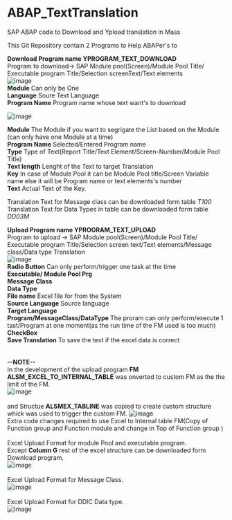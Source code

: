 # ABAP_TextTranslation
SAP ABAP code to Download and Ypload translation in Mass

This Git Repository contain 2 Programs to Help ABAPer's to<br /> 

**Download Program name YPROGRAM_TEXT_DOWNLOAD**<br />
Program to download-> SAP Module pool(Screen)/Module Pool Title/ Executable program Title/Selection screenText/Text elements<br />
![image](https://github.com/coldb02/ABAP_TextTranslation/assets/25544031/74942876-b2cd-407d-bb4d-690e1429b695)
<br />
**Module** Can only be One<br />
**Language** Soure Text Language<br />
**Program Name** Program name whose text want's to download<br />

![image](https://github.com/coldb02/ABAP_TextTranslation/assets/25544031/14d02341-f3a8-4cde-b6af-9190185d002a)<br />

**Module** The Module if you want to segrigate the List based on the Module (can only have one Module at a time)<br />
**Program Name** Selected/Entered Program name<br />
**Type** Type of Text(Report Title/Text Element/Screen-Number/Module Pool Title)<br />
**Text length** Lenght of the Text to target Translation<br />
**Key** In case of Module Pool it can be Module Pool title/Screen Variable name else it will be  Program name or text elements's number<br /> 
**Text** Actual Text of the Key.<br />

Translation Text for Message class can be downloaded form table *T100*
Translation Text for Data Types in table can be downloaded form table *DD03M*

**Upload Program name YPROGRAM_TEXT_UPLOAD**<br />
Program to upload -> SAP Module pool(Screen)/Module Pool Title/ Executable program Title/Selection screen text/Text elements/Message class/Data type Translation<br />
![image](https://github.com/coldb02/ABAP_TextTranslation/assets/25544031/47b5fa06-40f4-4c91-ae95-d4a09ce5e5f2)<br />
**Radio Button** Can only perform/trigger one task at the time<br />
**Executable/ Module Pool Prg**<br />
**Message Class**<br />
**Data Type**<br />
**File name** Excel file for from the System<br />
**Source Language** Source language<br />
**Target Language**<br />
**Program/MessageClass/DataType** The proram can only perform/execute 1 tast/Program at one moment(as the run time of the FM used is too much)<br />
**CheckBox**<br />
**Save Translation** To save the text if the excel data is correct<br />
<br />
<br />
**--NOTE--**<br />
In the development of the upload program **FM ALSM_EXCEL_TO_INTERNAL_TABLE** was onverted to custom FM  as the the limit of the FM.<br />
![image](https://github.com/coldb02/ABAP_TextTranslation/assets/25544031/3b674869-3814-44fd-a8aa-75797b149aa8)<br />
<br />
and Structue **ALSMEX_TABLINE** was copied to create custom structure whick was used to trigger the custom FM.
![image](https://github.com/coldb02/ABAP_TextTranslation/assets/25544031/15196037-cd7d-433e-9765-0a4ddc6fbbf2)<br />
Extra code changes required to use Excel to Internal table FM(Copy of Function group and Function module and change in Top of Function group )<br />
<br />
Excel Upload Format for module Pool and executable program.<br />
Except **Column G** rest of the excel structure can be downloaded form Download program.<br />
![image](https://github.com/coldb02/ABAP_TextTranslation/assets/25544031/468afe74-489f-4cae-8494-e20207121000)<br />
<br />
Excel Upload Format for Message Class.<br />
![image](https://github.com/coldb02/ABAP_TextTranslation/assets/25544031/29713e9f-ec4c-4b40-b9c2-16c6f344c56f)<br />
<br />
Excel Upload Format for DDIC Data type.<br />
![image](https://github.com/coldb02/ABAP_TextTranslation/assets/25544031/495fcfb7-011c-4ee7-b03c-9602cc7f9089)<br />
